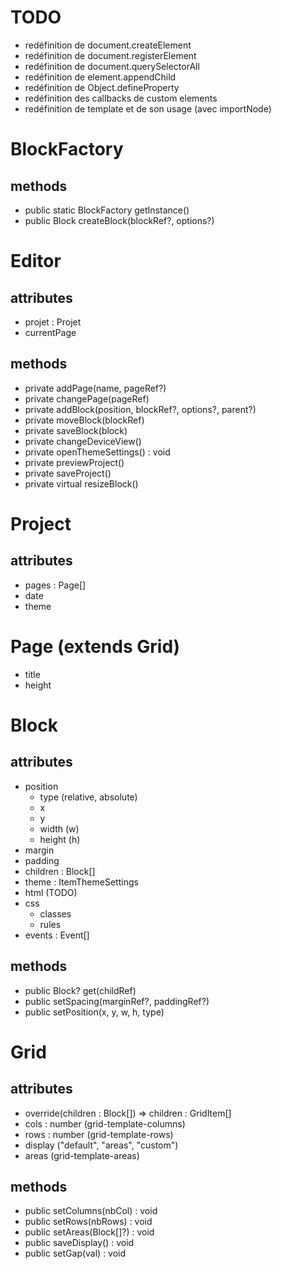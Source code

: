 # TODO
- redéfinition de document.createElement
- redéfinition de document.registerElement
- redéfinition de document.querySelectorAll
- redéfinition de element.appendChild
- redéfinition de Object.defineProperty
- redéfinition des callbacks de custom elements
- redéfinition de template et de son usage (avec importNode)

# BlockFactory
## methods
  - public static BlockFactory getInstance()
  - public Block createBlock(blockRef?, options?)
# Editor
## attributes 
  - projet : Projet
  - currentPage
## methods
  - private addPage(name, pageRef?)
  - private changePage(pageRef)
  - private addBlock(position, blockRef?, options?, parent?)
  - private moveBlock(blockRef)
  - private saveBlock(block)
  - private changeDeviceView()
  - private openThemeSettings() : void
  - private previewProject()
  - private saveProject()
  - private virtual resizeBlock()
# Project
## attributes
  - pages : Page[]
  - date
  - theme
# Page (extends Grid)
  - title
  - height
# Block
## attributes
  - position
    - type (relative, absolute)
    - x
    - y
    - width (w)
    - height (h)
  - margin
  - padding
  - children : Block[]
  - theme : ItemThemeSettings
  - html (TODO)
  - css
    - classes
    - rules
  - events : Event[]
## methods
  - public Block? get(childRef)
  - public setSpacing(marginRef?, paddingRef?)
  - public setPosition(x, y, w, h, type)
# Grid
## attributes
  - override(children : Block[]) => children : GridItem[]
  - cols : number (grid-template-columns)
  - rows : number (grid-template-rows)
  - display ("default", "areas", "custom")
  - areas (grid-template-areas)
## methods
  - public setColumns(nbCol) : void
  - public setRows(nbRows) : void
  - public setAreas(Block[]?) : void
  - public saveDisplay() : void
  - public setGap(val) : void



